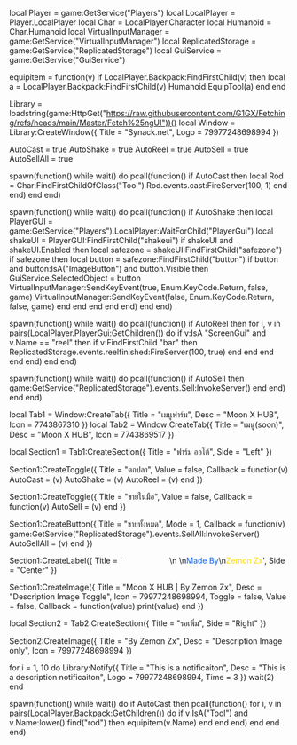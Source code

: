 local Player = game:GetService("Players")
local LocalPlayer = Player.LocalPlayer
local Char = LocalPlayer.Character
local Humanoid = Char.Humanoid
local VirtualInputManager = game:GetService("VirtualInputManager")
local ReplicatedStorage = game:GetService("ReplicatedStorage")
local GuiService = game:GetService("GuiService")

equipitem = function(v)
  if LocalPlayer.Backpack:FindFirstChild(v) then
    local a = LocalPlayer.Backpack:FindFirstChild(v)
    Humanoid:EquipTool(a)
  end
end


Library = loadstring(game:HttpGet("https://raw.githubusercontent.com/G1GX/Fetching/refs/heads/main/Master/Fetch%25ngUI"))()
local Window = Library:CreateWindow({
  Title = "Synack.net",
  Logo = 79977248698994
})

AutoCast = true
AutoShake = true
AutoReel = true
AutoSell = true
AutoSellAll = true


spawn(function()
  while wait() do
    pcall(function()
      if AutoCast then
        local Rod = Char:FindFirstChildOfClass("Tool")
        Rod.events.cast:FireServer(100, 1)
      end
    end)
  end
end)

spawn(function()
  while wait() do
    pcall(function()
      if AutoShake then
        local PlayerGUI = game:GetService("Players").LocalPlayer:WaitForChild("PlayerGui")
        local shakeUI = PlayerGUI:FindFirstChild("shakeui")
        if shakeUI and shakeUI.Enabled then
          local safezone = shakeUI:FindFirstChild("safezone")
          if safezone then
            local button = safezone:FindFirstChild("button")
            if button and button:IsA("ImageButton") and button.Visible then
              GuiService.SelectedObject = button
              VirtualInputManager:SendKeyEvent(true, Enum.KeyCode.Return, false, game)
              VirtualInputManager:SendKeyEvent(false, Enum.KeyCode.Return, false, game)
            end
          end
        end
      end
    end)
  end
end)

spawn(function()
  while wait() do
    pcall(function()
      if AutoReel then
        for i, v in pairs(LocalPlayer.PlayerGui:GetChildren()) do
          if v:IsA "ScreenGui" and v.Name == "reel" then
            if v:FindFirstChild "bar" then ReplicatedStorage.events.reelfinished:FireServer(100, true)
            end
          end
        end
      end
    end)
  end
end)

spawn(function()
  while wait() do
    pcall(function()
      if AutoSell then game:GetService("ReplicatedStorage").events.Sell:InvokeServer()
      end
    end)
  end
end)


local Tab1 = Window:CreateTab({
  Title = "เมนูฟาร์ม",
  Desc = "Moon X HUB",
  Icon = 7743867310
})
local Tab2 = Window:CreateTab({
  Title = "เมนู(soon)",
  Desc = "Moon X HUB",
  Icon = 7743869517
})

local Section1 = Tab1:CreateSection({
  Title = "ฟาร์ม ออโต้",
  Side = "Left"
})

Section1:CreateToggle({
  Title = "ตกปลา",
  Value = false,
  Callback = function(v)
    AutoCast = (v)
    AutoShake = (v)
    AutoReel = (v)
  end
})

Section1:CreateToggle({
  Title = "ขายในมือ",
  Value = false,
  Callback = function(v)
    AutoSell = (v)
  end
})

Section1:CreateButton({
  Title = "ขายทั้งหมด",
  Mode = 1,
  Callback = function(v) game:GetService("ReplicatedStorage").events.SellAll:InvokeServer()
    AutoSellAll = (v)
  end
})

Section1:CreateLabel({
  Title = '<font color="#FFFFFF">Moon X HUB</font>\n<font color="#FF0000"> </font>\n<font color="#0461FF">Made By</font>\n<font color="#FFD700">Zemon Zx</font>',
  Side = "Center"
})

Section1:CreateImage({
  Title = "Moon X HUB | By Zemon Zx",
  Desc = "Description Image Toggle",
  Icon = 79977248698994,
  Toggle = false,
  Value = false,
  Callback = function(value)
    print(value)
  end
})


local Section2 = Tab2:CreateSection({
  Title = "รอเพิ่ม",
  Side = "Right"
})

Section2:CreateImage({
  Title = "By Zemon Zx",
  Desc = "Description Image only",
  Icon = 79977248698994
})

for i = 1, 10 do
  Library:Notify({
    Title = "This is a notificaiton",
    Desc = "This is a description notificaiton",
    Logo = 79977248698994,
    Time = 3
  })
  wait(2)
end


spawn(function()
  while wait() do
    if AutoCast then
      pcall(function()
        for i, v in pairs(LocalPlayer.Backpack:GetChildren()) do
          if v:IsA("Tool") and v.Name:lower():find("rod") then
            equipitem(v.Name)
          end
        end
      end)
    end
  end
end)
